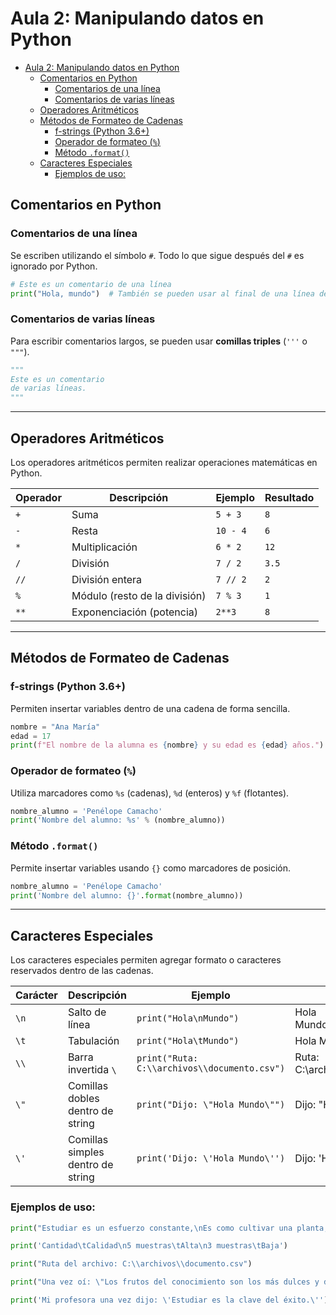 # Aula 2: Manipulando datos en Python

- [Aula 2: Manipulando datos en Python](#aula-2-manipulando-datos-en-python)
  - [Comentarios en Python](#comentarios-en-python)
    - [Comentarios de una línea](#comentarios-de-una-línea)
    - [Comentarios de varias líneas](#comentarios-de-varias-líneas)
  - [Operadores Aritméticos](#operadores-aritméticos)
  - [Métodos de Formateo de Cadenas](#métodos-de-formateo-de-cadenas)
    - [f-strings (Python 3.6+)](#f-strings-python-36)
    - [Operador de formateo (`%`)](#operador-de-formateo-)
    - [Método `.format()`](#método-format)
  - [Caracteres Especiales](#caracteres-especiales)
    - [Ejemplos de uso:](#ejemplos-de-uso)

## Comentarios en Python

### Comentarios de una línea
Se escriben utilizando el símbolo `#`. Todo lo que sigue después del `#` es ignorado por Python.

```python
# Este es un comentario de una línea
print("Hola, mundo")  # También se pueden usar al final de una línea de código
```

### Comentarios de varias líneas
Para escribir comentarios largos, se pueden usar **comillas triples** (`'''` o `"""`).

```python
"""
Este es un comentario
de varias líneas.
"""
```

---

## Operadores Aritméticos
Los operadores aritméticos permiten realizar operaciones matemáticas en Python.

| **Operador** | **Descripción**               | **Ejemplo** | **Resultado** |
| ------------ | ----------------------------- | ----------- | ------------- |
| `+`          | Suma                          | `5 + 3`     | `8`           |
| `-`          | Resta                         | `10 - 4`    | `6`           |
| `*`          | Multiplicación                | `6 * 2`     | `12`          |
| `/`          | División                      | `7 / 2`     | `3.5`         |
| `//`         | División entera               | `7 // 2`    | `2`           |
| `%`          | Módulo (resto de la división) | `7 % 3`     | `1`           |
| `**`         | Exponenciación (potencia)     | `2**3`      | `8`           |

---

## Métodos de Formateo de Cadenas

### f-strings (Python 3.6+)
Permiten insertar variables dentro de una cadena de forma sencilla.

```python
nombre = "Ana María"
edad = 17
print(f"El nombre de la alumna es {nombre} y su edad es {edad} años.")
```

### Operador de formateo (`%`)
Utiliza marcadores como `%s` (cadenas), `%d` (enteros) y `%f` (flotantes).

```python
nombre_alumno = 'Penélope Camacho'
print('Nombre del alumno: %s' % (nombre_alumno))
```

### Método `.format()`
Permite insertar variables usando `{}` como marcadores de posición.

```python
nombre_alumno = 'Penélope Camacho'
print('Nombre del alumno: {}'.format(nombre_alumno))
```

---

## Caracteres Especiales
Los caracteres especiales permiten agregar formato o caracteres reservados dentro de las cadenas.

| **Carácter** | **Descripción**                   | **Ejemplo**                                  | **Salida**                      |
| ------------ | --------------------------------- | -------------------------------------------- | ------------------------------- |
| `\n`         | Salto de línea                    | `print("Hola\nMundo")`                       | Hola <br> Mundo                 |
| `\t`         | Tabulación                        | `print("Hola\tMundo")`                       | Hola    Mundo                   |
| `\\`         | Barra invertida `\`               | `print("Ruta: C:\\archivos\\documento.csv")` | Ruta: C:\archivos\documento.csv |
| `\"`         | Comillas dobles dentro de string  | `print("Dijo: \"Hola Mundo\"")`              | Dijo: "Hola Mundo"              |
| `\'`         | Comillas simples dentro de string | `print('Dijo: \'Hola Mundo\'')`              | Dijo: 'Hola Mundo'              |

### Ejemplos de uso:
```python
print("Estudiar es un esfuerzo constante,\nEs como cultivar una planta,\nNecesitamos dedicación y paciencia,\nPara ver madurar el fruto.")

print('Cantidad\tCalidad\n5 muestras\tAlta\n3 muestras\tBaja')

print("Ruta del archivo: C:\\archivos\\documento.csv")

print("Una vez oí: \"Los frutos del conocimiento son los más dulces y duraderos de todos.\"")

print('Mi profesora una vez dijo: \'Estudiar es la clave del éxito.\'')
```